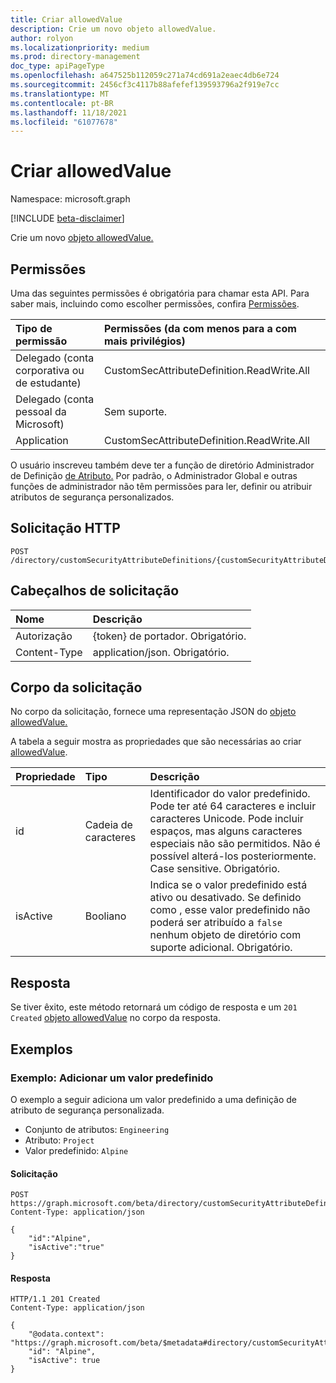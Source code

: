 ```yaml
---
title: Criar allowedValue
description: Crie um novo objeto allowedValue.
author: rolyon
ms.localizationpriority: medium
ms.prod: directory-management
doc_type: apiPageType
ms.openlocfilehash: a647525b112059c271a74cd691a2eaec4db6e724
ms.sourcegitcommit: 2456cf3c4117b88afefef139593796a2f919e7cc
ms.translationtype: MT
ms.contentlocale: pt-BR
ms.lasthandoff: 11/18/2021
ms.locfileid: "61077678"
---
```

# <a name="create-allowedvalue"></a>Criar allowedValue
Namespace: microsoft.graph

[!INCLUDE [beta-disclaimer](../../includes/beta-disclaimer.md)]

Crie um novo [objeto allowedValue.](../resources/allowedvalue.md)

## <a name="permissions"></a>Permissões
Uma das seguintes permissões é obrigatória para chamar esta API. Para saber mais, incluindo como escolher permissões, confira [Permissões](/graph/permissions-reference).

|Tipo de permissão|Permissões (da com menos para a com mais privilégios)|
|:---|:---|
|Delegado (conta corporativa ou de estudante)|CustomSecAttributeDefinition.ReadWrite.All|
|Delegado (conta pessoal da Microsoft)|Sem suporte.|
|Application|CustomSecAttributeDefinition.ReadWrite.All|

O usuário inscreveu também deve ter a função de diretório Administrador de Definição [de Atributo.](/azure/active-directory/roles/permissions-reference) Por padrão, o Administrador Global e outras funções de administrador não têm permissões para ler, definir ou atribuir atributos de segurança personalizados.

## <a name="http-request"></a>Solicitação HTTP

<!-- {
  "blockType": "ignored"
}
-->
``` http
POST /directory/customSecurityAttributeDefinitions/{customSecurityAttributeDefinitionId}/allowedValues
```


## <a name="request-headers"></a>Cabeçalhos de solicitação
|Nome|Descrição|
|:---|:---|
|Autorização|{token} de portador. Obrigatório.|
|Content-Type|application/json. Obrigatório.|

## <a name="request-body"></a>Corpo da solicitação
No corpo da solicitação, fornece uma representação JSON do [objeto allowedValue.](../resources/allowedvalue.md)

A tabela a seguir mostra as propriedades que são necessárias ao criar [allowedValue](../resources/allowedvalue.md).

|Propriedade|Tipo|Descrição|
|:---|:---|:---|
|id|Cadeia de caracteres|Identificador do valor predefinido. Pode ter até 64 caracteres e incluir caracteres Unicode. Pode incluir espaços, mas alguns caracteres especiais não são permitidos. Não é possível alterá-los posteriormente. Case sensitive. Obrigatório.|
|isActive|Booliano|Indica se o valor predefinido está ativo ou desativado. Se definido como , esse valor predefinido não poderá ser atribuído a `false` nenhum objeto de diretório com suporte adicional. Obrigatório.|



## <a name="response"></a>Resposta

Se tiver êxito, este método retornará um código de resposta e um `201 Created` [objeto allowedValue](../resources/allowedvalue.md) no corpo da resposta.

## <a name="examples"></a>Exemplos

### <a name="example-add-a-predefined-value"></a>Exemplo: Adicionar um valor predefinido

O exemplo a seguir adiciona um valor predefinido a uma definição de atributo de segurança personalizada.

+ Conjunto de atributos: `Engineering`
+ Atributo: `Project`
+ Valor predefinido: `Alpine`

#### <a name="request"></a>Solicitação
<!-- {
  "blockType": "request",
  "name": "create_allowedvalue"
}
-->
``` http
POST https://graph.microsoft.com/beta/directory/customSecurityAttributeDefinitions/Engineering_Project/allowedValues
Content-Type: application/json

{
    "id":"Alpine",
    "isActive":"true"
}
```


#### <a name="response"></a>Resposta
<!-- {
  "blockType": "response",
  "truncated": true,
  "@odata.type": "microsoft.graph.allowedValue"
}
-->
``` http
HTTP/1.1 201 Created
Content-Type: application/json

{
    "@odata.context": "https://graph.microsoft.com/beta/$metadata#directory/customSecurityAttributeDefinitions('Engineering_Project')/allowedValues/$entity",
    "id": "Alpine",
    "isActive": true
}
```
